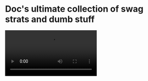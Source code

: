 # Doc's ultimate collection of swag strats and dumb stuff

![gif](https://user-images.githubusercontent.com/78698572/107157484-9c12a800-6984-11eb-89be-340fc151b022.mp4)
